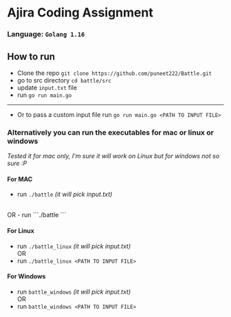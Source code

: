 # Ajira Coding Assignment

### Language: ```Golang 1.16```

## How to run
- Clone the repo ```git clone https://github.com/puneet222/Battle.git```
- go to src directory ```cd battle/src```
- update ```input.txt``` file
- run ```go run main.go``` 
- -----
- Or to pass a custom input file run ```go run main.go <PATH TO INPUT FILE> ```

### Alternatively you can run the executables for mac or linux or windows
_Tested it for mac only, I'm sure it will work on Linux but for windows not so sure :P_
####    For MAC 
- run ```./battle``` _(it will pick input.txt)_
<br />
OR
- run ```./battle <PATH TO INPUT FILE>```

####    For Linux
- run ```./battle_linux``` _(it will pick input.txt)_
  <br />
  OR
- run ```./battle_linux <PATH TO INPUT FILE>```

####    For Windows
- run ```battle_windows``` _(it will pick input.txt)_
  <br />
  OR
- run ```battle_windows <PATH TO INPUT FILE>```